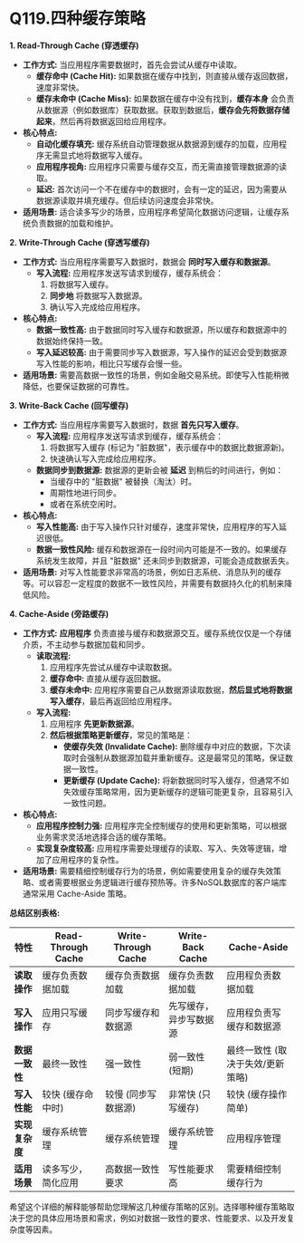 # Q119.四种缓存策略

**1. Read-Through Cache (穿透缓存)**

* **工作方式:**  当应用程序需要数据时，首先会尝试从缓存中读取。
    * **缓存命中 (Cache Hit):** 如果数据在缓存中找到，则直接从缓存返回数据，速度非常快。
    * **缓存未命中 (Cache Miss):** 如果数据在缓存中没有找到，**缓存本身** 会负责从数据源（例如数据库）获取数据。获取到数据后，**缓存会先将数据存储起来**，然后再将数据返回给应用程序。
* **核心特点:**
    * **自动化缓存填充:**  缓存系统自动管理数据从数据源到缓存的加载，应用程序无需显式地将数据写入缓存。
    * **应用程序视角:**  应用程序只需要与缓存交互，而无需直接管理数据源的读取。
    * **延迟:**  首次访问一个不在缓存中的数据时，会有一定的延迟，因为需要从数据源读取并填充缓存。但后续访问速度会非常快。
* **适用场景:**  适合读多写少的场景，应用程序希望简化数据访问逻辑，让缓存系统负责数据的加载和维护。

**2. Write-Through Cache (穿透写缓存)**

* **工作方式:** 当应用程序需要写入数据时，数据会 **同时写入缓存和数据源**。
    * **写入流程:** 应用程序发送写请求到缓存，缓存系统会：
        1. 将数据写入缓存。
        2. **同步地** 将数据写入数据源。
        3. 确认写入完成给应用程序。
* **核心特点:**
    * **数据一致性高:**  由于数据同时写入缓存和数据源，所以缓存和数据源中的数据始终保持一致。
    * **写入延迟较高:**  由于需要同步写入数据源，写入操作的延迟会受到数据源写入性能的影响，相比只写缓存会慢一些。
* **适用场景:**  需要高数据一致性的场景，例如金融交易系统。即使写入性能稍微降低，也要保证数据的可靠性。

**3. Write-Back Cache (回写缓存)**

* **工作方式:**  当应用程序需要写入数据时，数据 **首先只写入缓存**。
    * **写入流程:** 应用程序发送写请求到缓存，缓存系统会：
        1. 将数据写入缓存 (标记为 "脏数据"，表示缓存中的数据比数据源新)。
        2. 快速确认写入完成给应用程序。
    * **数据同步到数据源:**  数据源的更新会被 **延迟** 到稍后的时间进行，例如：
        * 当缓存中的 "脏数据" 被替换（淘汰）时。
        * 周期性地进行同步。
        * 或者在系统空闲时。
* **核心特点:**
    * **写入性能高:**  由于写入操作只针对缓存，速度非常快，应用程序的写入延迟很低。
    * **数据一致性风险:**  缓存和数据源在一段时间内可能是不一致的。如果缓存系统发生故障，并且 "脏数据" 还未同步到数据源，可能会造成数据丢失。
* **适用场景:**  对写入性能要求非常高的场景，例如日志系统、消息队列的缓存等。可以容忍一定程度的数据不一致性风险，并需要有数据持久化的机制来降低风险。

**4. Cache-Aside (旁路缓存)**

* **工作方式:**  **应用程序** 负责直接与缓存和数据源交互。缓存系统仅仅是一个存储介质，不主动参与数据加载和同步。
    * **读取流程:**
        1. 应用程序先尝试从缓存中读取数据。
        2. **缓存命中:** 直接从缓存返回数据。
        3. **缓存未命中:**  应用程序需要自己从数据源读取数据，**然后显式地将数据写入缓存**，最后再返回给应用程序。
    * **写入流程:**
        1. 应用程序 **先更新数据源**。
        2. **然后根据策略更新缓存**，常见的策略是：
            * **使缓存失效 (Invalidate Cache):** 删除缓存中对应的数据，下次读取时会强制从数据源加载并重新缓存。这是最常见的策略，保证数据一致性。
            * **更新缓存 (Update Cache):**  将新数据同时写入缓存，但通常不如失效缓存策略常用，因为更新缓存的逻辑可能更复杂，且容易引入一致性问题。
* **核心特点:**
    * **应用程序控制力强:**  应用程序完全控制缓存的使用和更新策略，可以根据业务需求灵活地选择合适的缓存策略。
    * **实现复杂度较高:**  应用程序需要处理缓存的读取、写入、失效等逻辑，增加了应用程序的复杂性。
* **适用场景:**  需要精细控制缓存行为的场景，例如需要使用复杂的缓存失效策略、或者需要根据业务逻辑进行缓存预热等。许多NoSQL数据库的客户端库通常采用 Cache-Aside 策略。


**总结区别表格:**

| 特性           | Read-Through Cache | Write-Through Cache | Write-Back Cache       | Cache-Aside                      |
| -------------- | ------------------ | ------------------- | ---------------------- | -------------------------------- |
| **读取操作**   | 缓存负责数据加载   | 缓存负责数据加载    | 缓存负责数据加载       | 应用程负责数据加载               |
| **写入操作**   | 应用只写缓存       | 同步写缓存和数据源  | 先写缓存，异步写数据源 | 应用程负责写缓存和数据源         |
| **数据一致性** | 最终一致性         | 强一致性            | 弱一致性 (短期)        | 最终一致性 (取决于失效/更新策略) |
| **写入性能**   | 较快 (缓存命中时)  | 较慢 (同步写数据源) | 非常快 (只写缓存)      | 较快 (缓存操作简单)              |
| **实现复杂度** | 缓存系统管理       | 缓存系统管理        | 缓存系统管理           | 应用程序管理                     |
| **适用场景**   | 读多写少，简化应用 | 高数据一致性要求    | 写性能要求高           | 需要精细控制缓存行为             |


希望这个详细的解释能够帮助您理解这几种缓存策略的区别。选择哪种缓存策略取决于您的具体应用场景和需求，例如对数据一致性的要求、性能要求、以及开发复杂度等因素。